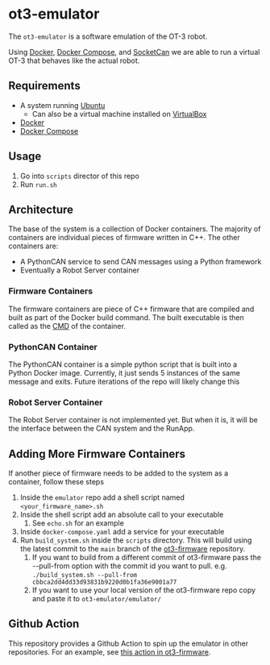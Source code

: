 # ot3-emulator

The `ot3-emulator` is a software emulation of the OT-3 robot. 

Using [Docker](https://www.docker.com/), 
[Docker Compose](https://docs.docker.com/compose/), and 
[SocketCan](https://en.wikipedia.org/wiki/SocketCAN) we are able to run a virtual OT-3
that behaves like the actual robot.

## Requirements

* A system running [Ubuntu](https://ubuntu.com/)
    * Can also be a virtual machine installed on [VirtualBox](https://www.virtualbox.org/)
* [Docker](https://docs.docker.com/engine/install/ubuntu/)
* [Docker Compose](https://docs.docker.com/compose/install/)

## Usage 

1. Go into `scripts` director of this repo
2. Run `run.sh`

## Architecture

The base of the system is a collection of Docker containers. 
The majority of containers are individual pieces of firmware written in C++.
The other containers are:

* A PythonCAN service to send CAN messages using a Python framework
* Eventually a Robot Server container

### Firmware Containers

The firmware containers are piece of C++ firmware that are compiled and built
as part of the Docker build command. The built executable is then called as the 
[CMD](https://docs.docker.com/engine/reference/builder/#cmd) of the container.

### PythonCAN Container

The PythonCAN container is a simple python script that is built into a Python
Docker image. Currently, it just sends 5 instances of the same message and exits.
Future iterations of the repo will likely change this

### Robot Server Container

The Robot Server container is not implemented yet. But when it is, it will be the
interface between the CAN system and the RunApp.

## Adding More Firmware Containers

If another piece of firmware needs to be added to the system as a container,
follow these steps

1. Inside the `emulator` repo add a shell script named `<your_firmware_name>.sh`
2. Inside the shell script add an absolute call to your executable
   1. See `echo.sh` for an example
3. Inside `docker-compose.yaml` add a service for your executable
4. Run `build_system.sh` inside the `scripts` directory. This will build using the latest 
   commit to the `main` branch of the [ot3-firmware](https://github.com/Opentrons/ot3-firmware)
   repository.
   1. If you want to build from a different commit of ot3-firmware pass the --pull-from option with
   the commit id you want to pull. e.g. `./build_system.sh --pull-from cbbca2dd4dd33d93831b9220d0b1fa36e9001a77`
   2. If you want to use your local version of the ot3-firmware repo copy and paste it to
   `ot3-emulator/emulator/`

## Github Action
This repository provides a Github Action to spin up the emulator in other repositories.
For an example, see [this action in ot3-firmware](https://github.com/Opentrons/ot3-firmware/blob/main/.github/workflows/run_emulation.yaml).
